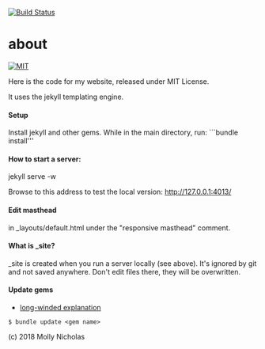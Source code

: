 [![Build Status](https://travis-ci.org/molecule/molecule.github.io.svg?branch=master)](https://travis-ci.org/molecule/molecule.github.io)

about
=====

[![MIT](https://img.shields.io/npm/l/alt.svg?style=flat)](http://jeremywrnr.com/mit-license)

Here is the code for my website, released under MIT License.

It uses the jekyll templating engine.

#### Setup
Install jekyll and other gems. While in the main directory, run: ```bundle install'''

#### How to start a server:
jekyll serve -w

Browse to this address to test the local version:
http://127.0.0.1:4013/


#### Edit masthead
in _layouts/default.html under the "responsive masthead" comment.

#### What is _site?
_site is created when you run a server locally (see above).
It's ignored by git and not saved anywhere. 
Don't edit files there, they will be overwritten.

#### Update gems
- [long-winded explanation](https://bundler.io/v1.16/guides/updating_gems.html)
```
$ bundle update <gem name>
```



(c) 2018 Molly Nicholas




